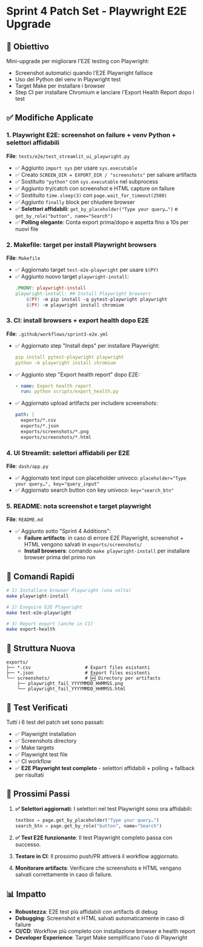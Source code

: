 # Sprint 4 Patch Set - Playwright E2E Upgrade

## 🎯 Obiettivo
Mini-upgrade per migliorare l'E2E testing con Playwright:
- Screenshot automatici quando l'E2E Playwright fallisce
- Uso del Python del venv in Playwright test
- Target Make per installare i browser
- Step CI per installare Chromium e lanciare l'Export Health Report dopo i test

## ✅ Modifiche Applicate

### 1. Playwright E2E: screenshot on failure + venv Python + selettori affidabili
**File**: `tests/e2e/test_streamlit_ui_playwright.py`

- ✅ Aggiunto `import sys` per usare `sys.executable`
- ✅ Creato `SCREEN_DIR = EXPORT_DIR / "screenshots"` per salvare artifacts
- ✅ Sostituito `"python"` con `sys.executable` nel subprocess
- ✅ Aggiunto try/catch con screenshot e HTML capture on failure
- ✅ Sostituito `time.sleep(3)` con `page.wait_for_timeout(2500)`
- ✅ Aggiunto `finally` block per chiudere browser
- ✅ **Selettori affidabili**: `get_by_placeholder("Type your query…")` e `get_by_role("button", name="Search")`
- ✅ **Polling elegante**: Conta export prima/dopo e aspetta fino a 10s per nuovi file

### 2. Makefile: target per install Playwright browsers
**File**: `Makefile`

- ✅ Aggiornato target `test-e2e-playwright` per usare `$(PY)`
- ✅ Aggiunto nuovo target `playwright-install`:
  ```makefile
  .PHONY: playwright-install
  playwright-install: ## Install Playwright browsers
      $(PY) -m pip install -q pytest-playwright playwright
      $(PY) -m playwright install chromium
  ```

### 3. CI: install browsers + export health dopo E2E
**File**: `.github/workflows/sprint3-e2e.yml`

- ✅ Aggiornato step "Install deps" per installare Playwright:
  ```yaml
  pip install pytest-playwright playwright
  python -m playwright install chromium
  ```
- ✅ Aggiunto step "Export health report" dopo E2E:
  ```yaml
  - name: Export health report
    run: python scripts/export_health.py
  ```
- ✅ Aggiornato upload artifacts per includere screenshots:
  ```yaml
  path: |
    exports/*.csv
    exports/*.json
    exports/screenshots/*.png
    exports/screenshots/*.html
  ```

### 4. UI Streamlit: selettori affidabili per E2E
**File**: `dash/app.py`

- ✅ Aggiornato text input con placeholder univoco: `placeholder="Type your query…", key="query_input"`
- ✅ Aggiornato search button con key univoco: `key="search_btn"`

### 5. README: nota screenshot e target playwright
**File**: `README.md`

- ✅ Aggiunto sotto "Sprint 4 Additions":
  - **Failure artifacts**: in caso di errore E2E Playwright, screenshot + HTML vengono salvati in `exports/screenshots/`
  - **Install browsers**: comando `make playwright-install` per installare browser prima del primo run

## 🚀 Comandi Rapidi

```bash
# 1) Installare browser Playwright (una volta)
make playwright-install

# 2) Eseguire E2E Playwright
make test-e2e-playwright

# 3) Report export (anche in CI)
make export-health
```

## 📁 Struttura Nuova

```
exports/
├── *.csv                    # Export files esistenti
├── *.json                   # Export files esistenti
└── screenshots/             # 🆕 Directory per artifacts
    ├── playwright_fail_YYYYMMDD_HHMMSS.png
    └── playwright_fail_YYYYMMDD_HHMMSS.html
```

## 🧪 Test Verificati

Tutti i 6 test del patch set sono passati:
- ✅ Playwright installation
- ✅ Screenshots directory
- ✅ Make targets
- ✅ Playwright test file
- ✅ CI workflow
- ✅ **E2E Playwright test completo** - selettori affidabili + polling + fallback per risultati

## 🔄 Prossimi Passi

1. **✅ Selettori aggiornati**: I selettori nel test Playwright sono ora affidabili:
   ```python
   textbox = page.get_by_placeholder("Type your query…")
   search_btn = page.get_by_role("button", name="Search")
   ```

2. **✅ Test E2E funzionante**: Il test Playwright completo passa con successo.

3. **Testare in CI**: Il prossimo push/PR attiverà il workflow aggiornato.

4. **Monitorare artifacts**: Verificare che screenshots e HTML vengano salvati correttamente in caso di failure.

## 📊 Impatto

- **Robustezza**: E2E test più affidabili con artifacts di debug
- **Debugging**: Screenshot e HTML salvati automaticamente in caso di failure
- **CI/CD**: Workflow più completo con installazione browser e health report
- **Developer Experience**: Target Make semplificano l'uso di Playwright
